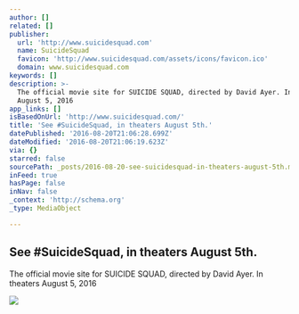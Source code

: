 ```yaml
---
author: []
related: []
publisher:
  url: 'http://www.suicidesquad.com'
  name: SuicideSquad
  favicon: 'http://www.suicidesquad.com/assets/icons/favicon.ico'
  domain: www.suicidesquad.com
keywords: []
description: >-
  The official movie site for SUICIDE SQUAD, directed by David Ayer. In theaters
  August 5, 2016
app_links: []
isBasedOnUrl: 'http://www.suicidesquad.com/'
title: 'See #SuicideSquad, in theaters August 5th.'
datePublished: '2016-08-20T21:06:28.699Z'
dateModified: '2016-08-20T21:06:19.623Z'
via: {}
starred: false
sourcePath: _posts/2016-08-20-see-suicidesquad-in-theaters-august-5th.md
inFeed: true
hasPage: false
inNav: false
_context: 'http://schema.org'
_type: MediaObject

---
```

<article style=""><h1>See #SuicideSquad, in theaters August 5th.</h1><p>The official movie site for SUICIDE SQUAD, directed by David Ayer. In theaters August 5, 2016</p><img src="http://www.suicidesquad.com/assets/images/shareV2.jpg" /></article>